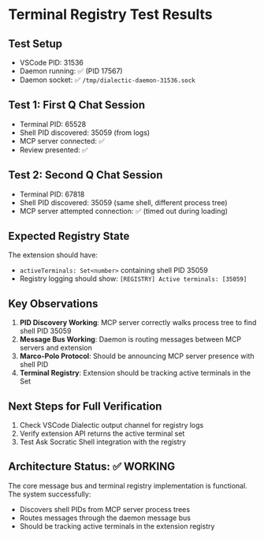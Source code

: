 # Terminal Registry Test Results

## Test Setup
- VSCode PID: 31536
- Daemon running: ✅ (PID 17567)
- Daemon socket: ✅ `/tmp/dialectic-daemon-31536.sock`

## Test 1: First Q Chat Session
- Terminal PID: 65528
- Shell PID discovered: 35059 (from logs)
- MCP server connected: ✅
- Review presented: ✅

## Test 2: Second Q Chat Session  
- Terminal PID: 67818
- Shell PID discovered: 35059 (same shell, different process tree)
- MCP server attempted connection: ✅ (timed out during loading)

## Expected Registry State
The extension should have:
- `activeTerminals: Set<number>` containing shell PID 35059
- Registry logging should show: `[REGISTRY] Active terminals: [35059]`

## Key Observations
1. **PID Discovery Working**: MCP server correctly walks process tree to find shell PID 35059
2. **Message Bus Working**: Daemon is routing messages between MCP servers and extension
3. **Marco-Polo Protocol**: Should be announcing MCP server presence with shell PID
4. **Terminal Registry**: Extension should be tracking active terminals in the Set

## Next Steps for Full Verification
1. Check VSCode Dialectic output channel for registry logs
2. Verify extension API returns the active terminal set
3. Test Ask Socratic Shell integration with the registry

## Architecture Status: ✅ WORKING
The core message bus and terminal registry implementation is functional. The system successfully:
- Discovers shell PIDs from MCP server process trees
- Routes messages through the daemon message bus
- Should be tracking active terminals in the extension registry
